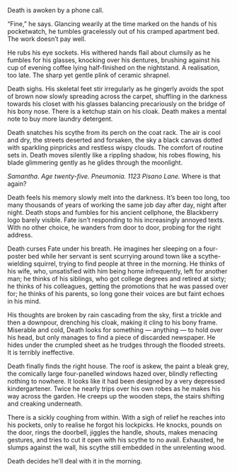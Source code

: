 <!--
.. title: Errand
.. slug: errand
.. date: 2023-04-13 16:22:29 UTC-04:00
.. tags: 
.. category: 
.. link: 
.. description: 
.. type: text
-->

Death is awoken by a phone call.

“Fine,” he says. Glancing wearily at the time marked on the hands of his pocketwatch, he tumbles gracelessly out of his cramped apartment bed. The work doesn’t pay well.
<!-- TEASER_END -->
He rubs his eye sockets. His withered hands flail about clumsily as he fumbles for his glasses, knocking over his dentures, brushing against his cup of evening coffee lying half-finished on the nightstand. A realisation, too late. The sharp yet gentle plink of ceramic shrapnel.

Death sighs. His skeletal feet stir irregularly as he gingerly avoids the spot of brown now slowly spreading across the carpet, shuffling in the darkness towards his closet with his glasses balancing precariously on the bridge of his bony nose. There is a ketchup stain on his cloak. Death makes a mental note to buy more laundry detergent.

Death snatches his scythe from its perch on the coat rack. The air is cool and dry, the streets deserted and forsaken, the sky a black canvas dotted with sparkling pinpricks and restless wispy clouds. The comfort of routine sets in. Death moves silently like a rippling shadow, his robes flowing, his blade glimmering gently as he glides through the moonlight.

*Samantha. Age twenty-five. Pneumonia. 1123 Pisano Lane.*
Where is that again?

Death feels his memory slowly melt into the darkness. It’s been too long, too many thousands of years of working the same job day after day, night after night.  Death stops and fumbles for his ancient cellphone, the Blackberry logo barely visible. Fate isn’t responding to his increasingly annoyed texts. With no other choice, he wanders from door to door, probing for the right address.

Death curses Fate under his breath. He imagines her sleeping on a four-poster bed while her servant is sent scurrying around town like a scythe-wielding squirrel, trying to find people at three in the morning. He thinks of his wife, who, unsatisfied with him being home infrequently, left for another man; he thinks of his siblings, who got college degrees and retired at sixty; he thinks of his colleagues, getting the promotions that he was passed over for; he thinks of his parents, so long gone their voices are but faint echoes in his mind.

His thoughts are broken by rain cascading from the sky, first a trickle and then a downpour, drenching his cloak, making it cling to his bony frame. Miserable and cold, Death looks for something ― anything ― to hold over his head, but only manages to find a piece of discarded newspaper. He hides under the crumpled sheet as he trudges through the flooded streets. It is terribly ineffective.

Death finally finds the right house. The roof is askew, the paint a bleak grey, the comically large four-panelled windows hazed over, blindly reflecting nothing to nowhere. It looks like it had been designed by a very depressed kindergartener. Twice he nearly trips over his own robes as he makes his way across the garden. He creeps up the wooden steps, the stairs shifting and creaking underneath.

There is a sickly coughing from within. With a sigh of relief he reaches into his pockets, only to realise he forgot his lockpicks. He knocks, pounds on the door, rings the doorbell, jiggles the handle, shouts, makes menacing gestures, and tries to cut it open with his scythe to no avail. Exhausted, he slumps against the wall, his scythe still embedded in the unrelenting wood.

Death decides he’ll deal with it in the morning.